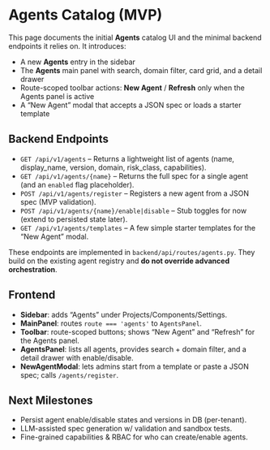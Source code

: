 # Agents Catalog (MVP)

This page documents the initial **Agents** catalog UI and the minimal backend
endpoints it relies on. It introduces:

- A new **Agents** entry in the sidebar
- The **Agents** main panel with search, domain filter, card grid, and a detail drawer
- Route-scoped toolbar actions: **New Agent** / **Refresh** only when the Agents panel is active
- A “New Agent” modal that accepts a JSON spec or loads a starter template

## Backend Endpoints

- `GET /api/v1/agents` – Returns a lightweight list of agents (name,
  display_name, version, domain, risk_class, capabilities).
- `GET /api/v1/agents/{name}` – Returns the full spec for a single agent (and
  an `enabled` flag placeholder).
- `POST /api/v1/agents/register` – Registers a new agent from a JSON spec (MVP
  validation).
- `POST /api/v1/agents/{name}/enable|disable` – Stub toggles for now (extend to
  persisted state later).
- `GET /api/v1/agents/templates` – A few simple starter templates for the “New
  Agent” modal.

These endpoints are implemented in `backend/api/routes/agents.py`. They build
on the existing agent registry and **do not override advanced orchestration**.

## Frontend

- **Sidebar**: adds “Agents” under Projects/Components/Settings.
- **MainPanel**: routes `route === 'agents'` to `AgentsPanel`.
- **Toolbar**: route-scoped buttons; shows “New Agent” and “Refresh” for the
  Agents panel.
- **AgentsPanel**: lists all agents, provides search + domain filter, and a
  detail drawer with enable/disable.
- **NewAgentModal**: lets admins start from a template or paste a JSON spec;
  calls `/agents/register`.

## Next Milestones

- Persist agent enable/disable states and versions in DB (per-tenant).
- LLM-assisted spec generation w/ validation and sandbox tests.
- Fine-grained capabilities & RBAC for who can create/enable agents.

